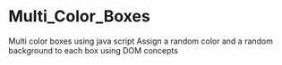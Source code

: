 # Multi_Color_Boxes
Multi color boxes using java script
Assign a random color and a random background to each box using DOM concepts
